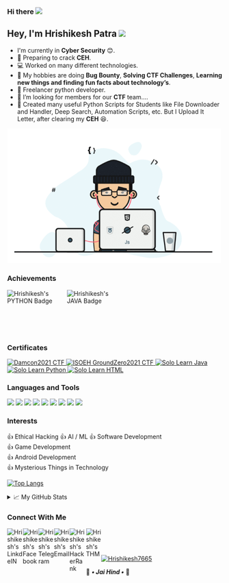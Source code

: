 ### Hi there <a href="https://github.com/Hrishikesh7665"><img src="https://media.giphy.com/media/hvRJCLFzcasrR4ia7z/giphy.gif" width="25px"></a>

<!--
**Hrishikesh7665/Hrishikesh7665** is a ✨ _special_ ✨ repository because its `README.md` (this file) appears on your GitHub profile.

Here are some ideas to get you started:

- 🔭 I’m currently working on ...
- 🌱 I’m currently learning ...
- 👯 I’m looking to collaborate on ...
- 🤔 I’m looking for help with ...
- 💬 Ask me about ...
- 📫 How to reach me: ...
- 😄 Pronouns: ...
- ⚡ Fun fact: ...
-->
<!-- 👍 AI / ML -->
<!-- 👍 Data Analysis
👍 Web Development -->
<!-- <code><img height="30" src="https://img.icons8.com/color/48/000000/css3.png"/></code>
<code><img height="30" src="https://img.icons8.com/color/48/000000/javascript.png"/></code> -->
## Hey, I'm Hrishikesh Patra <a href="https://github.com/Hrishikesh7665"> <img src="https://www.fg-a.com/flags/animated-india-flag-2b.gif" width="40px"> </a>

- I'm currently in **Cyber Security** 😊. <br/>
- 🤞 Preparing to crack **CEH**. <br/>
- 💻 Worked on many different technologies.
- 🔭 My hobbies are doing **Bug Bounty**, **Solving CTF Challenges**, **Learning new things and finding fun facts about technology’s**.
- 💼 Freelancer python developer.
- 👯 I’m looking for members for our **CTF** team....
- 📜 Created many useful Python Scripts for Students like File Downloader and Handler, Deep Search, Automation Scripts, etc. But I Upload It Letter, after clearing my **CEH** 😆.    

<a href="https://github.com/Hrishikesh7665">
<img alt="GIF" src="https://github.com/Hrishikesh7665/Hrishikesh7665/blob/main/Code.gif" width="500"/>
</a>


### Achievements

<a href="https://www.hackerrank.com/Hrishikesh7665">
  <img align="left" alt="Hrishikesh's PYTHON Badge" width="140px" src="https://github.com/Hrishikesh7665/My_Achievements_Staff/blob/main/PythonGold.png" />
</a>

<a href="https://www.hackerrank.com/Hrishikesh7665">
  <img align="left" alt="Hrishikesh's JAVA Badge" width="135.41px" src="https://github.com/Hrishikesh7665/My_Achievements_Staff/blob/main/JavaGold.png" />
</a>
<br/>
<br/>
<br/>
<br/>
<br/>
<br/>


### Certificates

<a href="https://github.com/Hrishikesh7665/My_Achievements_Staff/raw/main/Damncon2021CTFCertificate.pdf">
  <img alt="Damcon2021 CTF" width="220px" src="https://github.com/Hrishikesh7665/My_Achievements_Staff/blob/main/Damncon2021CTFCertificate.png" />
</a>

<a href="https://github.com/Hrishikesh7665/My_Achievements_Staff/raw/main/ISOEH_GroundZero2021.pdf">
  <img alt="ISOEH GroundZero2021 CTF" width="220px" src="https://github.com/Hrishikesh7665/My_Achievements_Staff/blob/main/ISOEH_GroundZero2021.jpg" />
</a>

<a href="https://github.com/Hrishikesh7665/My_Achievements_Staff/raw/main/Solo%20Learn%20Java_certificate.jpg">
  <img alt="Solo Learn Java" width="222.9px" src="https://github.com/Hrishikesh7665/My_Achievements_Staff/blob/main/Solo%20Learn%20Java_certificate.jpg" />
</a>

<a href="https://github.com/Hrishikesh7665/My_Achievements_Staff/raw/main/Solo%20Learn%20Python_certificate.jpg">
  <img alt="Solo Learn Python" width="222.9px" src="https://github.com/Hrishikesh7665/My_Achievements_Staff/blob/main/Solo%20Learn%20Python_certificate.jpg" />
</a>

<a href="https://github.com/Hrishikesh7665/My_Achievements_Staff/raw/main/Solo%20Learn%20HTML_certificate.jpg">
  <img alt="Solo Learn HTML" width="222.9px" src="https://github.com/Hrishikesh7665/My_Achievements_Staff/blob/main/Solo%20Learn%20HTML_certificate.jpg" />
</a>

<br/>

### Languages and Tools


<code><a href="https://github.com/Hrishikesh7665"><img height="30" src="https://img.icons8.com/color/48/000000/python.png"/></a></code>
<code><a href="https://github.com/Hrishikesh7665"><img height="30" src="https://img.icons8.com/color/48/000000/c-programming.png"/></a></code>
<code><a href="https://github.com/Hrishikesh7665"><img height="30" src="https://img.icons8.com/color/48/000000/java-coffee-cup-logo.png"/></a></code>
<code><a href="https://github.com/Hrishikesh7665"><img height="30" src="https://img.icons8.com/color/48/000000/kotlin.png"/></a></code>
<code><a href="https://github.com/Hrishikesh7665"><img height="30" src="https://img.icons8.com/color/48/000000/oracle-logo.png"/></a></code>
<code><a href="https://github.com/Hrishikesh7665"><img height="30" src="https://img.icons8.com/color/48/000000/html-5.png"/></a></code>
<code><a href="https://github.com/Hrishikesh7665"><img height="30" src="https://img.icons8.com/fluent/48/000000/github.png"/></a></code>
<code><a href="https://github.com/Hrishikesh7665"><img height="30" src="https://2.bp.blogspot.com/-tzm1twY_ENM/XlCRuI0ZkRI/AAAAAAAAOso/BmNOUANXWxwc5vwslNw3WpjrDlgs9PuwQCLcBGAsYHQ/s1600/pasted%2Bimage%2B0.png"/></a></code>
<code><a href="https://github.com/Hrishikesh7665"><img height="30" src="https://img.icons8.com/color/48/000000/visual-studio-code-2019.png"/></a></code>


### Interests

👍 Ethical Hacking 
👍 AI / ML
👍 Software Development  
👍 Game Development  
👍 Android Development  
👍 Mysterious Things in Technology


 [![Top Langs](https://github-readme-stats.vercel.app/api/top-langs/?username=Hrishikesh7665&theme=merko)](https://github.com/Hrishikesh7665)


<details>
<summary>📈 My GitHub Stats</summary>

<p align="center"> <a href="https://github.com/Hrishikesh7665"><img src="https://github-readme-stats.vercel.app/api?username=Hrishikesh7665&show_icons=true&theme=gotham" alt="Hrishikesh7665" /></a>
</details>


### Connect With Me
<a href="https://www.linkedin.com/in/hrishikesh-patra-1aa9341b3/">
  <img align="left" alt="Hrishikesh's LinkdeIN" width="36.5px" src="https://img.icons8.com/fluency/48/000000/linkedin-circled.png" />
</a>
<a href="https://www.facebook.com/Isjtijlfti.patra">
  <img align="left" alt="Hrishikesh's Facebook" width="36.5px" src="https://img.icons8.com/color/48/000000/facebook-new.png" />
</a>
<a href="https://t.me/rishi_kesh/">
  <img align="left" alt="Hrishikesh's Telegram" width="36.5px" src="https://img.icons8.com/color/48/000000/telegram-app--v1.png" />
</a>
<a href="https://mail.google.com/mail/?view=cm&fs=1&to=hrishikesh.pgh.patra@gmail">
  <img align="left" alt="Hrishikesh's Email" width="36.5px" src="https://cdn.icon-icons.com/icons2/730/PNG/512/gmail_icon-icons.com_62758.png" />
</a>
<a href="https://www.hackerrank.com/Hrishikesh7665">
  <img align="left" alt="Hrishikesh's HackerRank" width="38.5px" src="https://upload.wikimedia.org/wikipedia/commons/6/65/HackerRank_logo.png" />
</a>
<a href="https://tryhackme.com/p/HrishikeshPatra">
  <img align="left" alt="Hrishikesh's THM" width="35.5px" src="https://tryhackme.com/img/logo/thm_logo_circle.png" />
</a>

<p>&nbsp</p>
</br>
<a href="https://github.com/Hrishikesh7665">
<p align="left"> <img src="https://komarev.com/ghpvc/?username=Hrishikesh7665&label=PROFILE+VISITOR+COUNTER&style=flat&color=6495ED" alt="Hrishikesh7665" /> 
</a>
  
🙏 _**• Jai Hind •**_ 🙏
